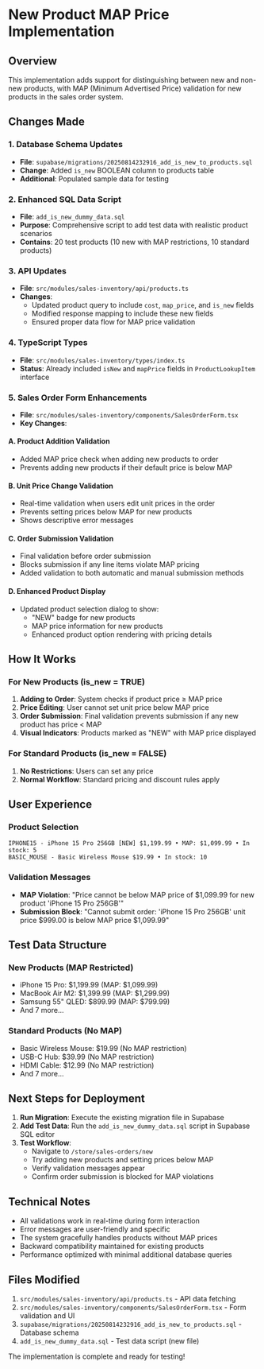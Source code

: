 # New Product MAP Price Implementation

## Overview
This implementation adds support for distinguishing between new and non-new products, with MAP (Minimum Advertised Price) validation for new products in the sales order system.

## Changes Made

### 1. Database Schema Updates
- **File**: `supabase/migrations/20250814232916_add_is_new_to_products.sql`
- **Change**: Added `is_new` BOOLEAN column to products table
- **Additional**: Populated sample data for testing

### 2. Enhanced SQL Data Script
- **File**: `add_is_new_dummy_data.sql`
- **Purpose**: Comprehensive script to add test data with realistic product scenarios
- **Contains**: 20 test products (10 new with MAP restrictions, 10 standard products)

### 3. API Updates
- **File**: `src/modules/sales-inventory/api/products.ts`
- **Changes**:
  - Updated product query to include `cost`, `map_price`, and `is_new` fields
  - Modified response mapping to include these new fields
  - Ensured proper data flow for MAP price validation

### 4. TypeScript Types
- **File**: `src/modules/sales-inventory/types/index.ts`
- **Status**: Already included `isNew` and `mapPrice` fields in `ProductLookupItem` interface

### 5. Sales Order Form Enhancements
- **File**: `src/modules/sales-inventory/components/SalesOrderForm.tsx`
- **Key Changes**:

#### A. Product Addition Validation
- Added MAP price check when adding new products to order
- Prevents adding new products if their default price is below MAP

#### B. Unit Price Change Validation
- Real-time validation when users edit unit prices in the order
- Prevents setting prices below MAP for new products
- Shows descriptive error messages

#### C. Order Submission Validation
- Final validation before order submission
- Blocks submission if any line items violate MAP pricing
- Added validation to both automatic and manual submission methods

#### D. Enhanced Product Display
- Updated product selection dialog to show:
  - "NEW" badge for new products
  - MAP price information for new products
  - Enhanced product option rendering with pricing details

## How It Works

### For New Products (is_new = TRUE)
1. **Adding to Order**: System checks if product price ≥ MAP price
2. **Price Editing**: User cannot set unit price below MAP price
3. **Order Submission**: Final validation prevents submission if any new product has price < MAP
4. **Visual Indicators**: Products marked as "NEW" with MAP price displayed

### For Standard Products (is_new = FALSE)
1. **No Restrictions**: Users can set any price
2. **Normal Workflow**: Standard pricing and discount rules apply

## User Experience

### Product Selection
```
IPHONE15 - iPhone 15 Pro 256GB [NEW] $1,199.99 • MAP: $1,099.99 • In stock: 5
BASIC_MOUSE - Basic Wireless Mouse $19.99 • In stock: 10
```

### Validation Messages
- **MAP Violation**: "Price cannot be below MAP price of $1,099.99 for new product 'iPhone 15 Pro 256GB'"
- **Submission Block**: "Cannot submit order: 'iPhone 15 Pro 256GB' unit price $999.00 is below MAP price $1,099.99"

## Test Data Structure

### New Products (MAP Restricted)
- iPhone 15 Pro: $1,199.99 (MAP: $1,099.99)
- MacBook Air M2: $1,399.99 (MAP: $1,299.99)
- Samsung 55" QLED: $899.99 (MAP: $799.99)
- And 7 more...

### Standard Products (No MAP)
- Basic Wireless Mouse: $19.99 (No MAP restriction)
- USB-C Hub: $39.99 (No MAP restriction)
- HDMI Cable: $12.99 (No MAP restriction)
- And 7 more...

## Next Steps for Deployment

1. **Run Migration**: Execute the existing migration file in Supabase
2. **Add Test Data**: Run the `add_is_new_dummy_data.sql` script in Supabase SQL editor
3. **Test Workflow**:
   - Navigate to `/store/sales-orders/new`
   - Try adding new products and setting prices below MAP
   - Verify validation messages appear
   - Confirm order submission is blocked for MAP violations

## Technical Notes

- All validations work in real-time during form interaction
- Error messages are user-friendly and specific
- The system gracefully handles products without MAP prices
- Backward compatibility maintained for existing products
- Performance optimized with minimal additional database queries

## Files Modified
1. `src/modules/sales-inventory/api/products.ts` - API data fetching
2. `src/modules/sales-inventory/components/SalesOrderForm.tsx` - Form validation and UI
3. `supabase/migrations/20250814232916_add_is_new_to_products.sql` - Database schema
4. `add_is_new_dummy_data.sql` - Test data script (new file)

The implementation is complete and ready for testing!
